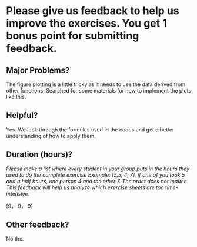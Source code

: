 # Please give us feedback to help us improve the exercises. You get 1 bonus point for submitting feedback.

## Major Problems?
The figure plotting is a little tricky as it needs to use the data derived from other functions. Searched for some materials for how to implement the plots like this.


## Helpful?
Yes. We look through the formulas used in the codes and get a better understanding of how to apply them.


## Duration (hours)?

_Please make a list where every student in your group puts in the hours they used to do the complete exercise_
_Example: [5.5, 4, 7], if one of you took 5 and a half hours, one person 4 and the other 7. The order does not matter._
_This feedback will help us analyze which exercise sheets are too time-intensive._

[9， 9， 9]

## Other feedback?
No thx.


